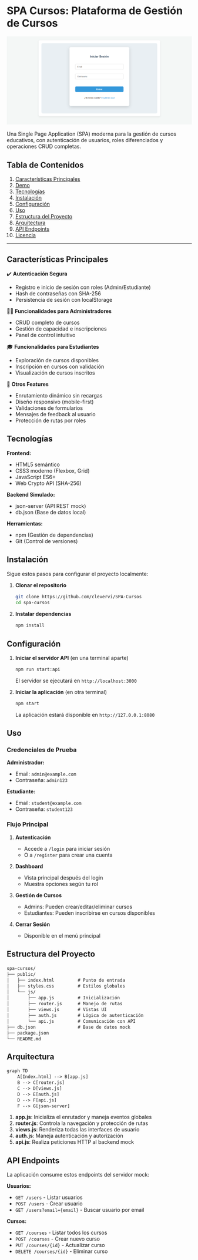 # SPA Cursos: Plataforma de Gestión de Cursos

![alt text](/assets/image.png)

Una Single Page Application (SPA) moderna para la gestión de cursos educativos, con autenticación de usuarios, roles diferenciados y operaciones CRUD completas.

## Tabla de Contenidos

1. [Características Principales](#características-principales)
2. [Demo](#demo)
3. [Tecnologías](#tecnologías)
4. [Instalación](#instalación)
5. [Configuración](#configuración)
6. [Uso](#uso)
7. [Estructura del Proyecto](#estructura-del-proyecto)
8. [Arquitectura](#arquitectura)
9. [API Endpoints](#api-endpoints)
10. [Licencia](#licencia)

---

## Características Principales

✔️ **Autenticación Segura**  
- Registro e inicio de sesión con roles (Admin/Estudiante)
- Hash de contraseñas con SHA-256
- Persistencia de sesión con localStorage

👨‍💻 **Funcionalidades para Administradores**  
- CRUD completo de cursos
- Gestión de capacidad e inscripciones
- Panel de control intuitivo

🎓 **Funcionalidades para Estudiantes**  
- Exploración de cursos disponibles
- Inscripción en cursos con validación
- Visualización de cursos inscritos

🚀 **Otros Features**  
- Enrutamiento dinámico sin recargas
- Diseño responsivo (mobile-first)
- Validaciones de formularios
- Mensajes de feedback al usuario
- Protección de rutas por roles

## Tecnologías

**Frontend:**
- HTML5 semántico
- CSS3 moderno (Flexbox, Grid)
- JavaScript ES6+
- Web Crypto API (SHA-256)

**Backend Simulado:**
- json-server (API REST mock)
- db.json (Base de datos local)

**Herramientas:**
- npm (Gestión de dependencias)
- Git (Control de versiones)

## Instalación

Sigue estos pasos para configurar el proyecto localmente:

1. **Clonar el repositorio**
   ```bash
   git clone https://github.com/clevervi/SPA-Cursos
   cd spa-cursos
   ```

2. **Instalar dependencias**
   ```bash
   npm install
   ```

## Configuración

1. **Iniciar el servidor API** (en una terminal aparte)
   ```bash
   npm run start:api
   ```
   El servidor se ejecutará en `http://localhost:3000`

2. **Iniciar la aplicación** (en otra terminal)
   ```bash
   npm start
   ```
   La aplicación estará disponible en `http://127.0.0.1:8080`

## Uso

### Credenciales de Prueba

**Administrador:**
- Email: `admin@example.com`
- Contraseña: `admin123`

**Estudiante:**
- Email: `student@example.com`
- Contraseña: `student123`

### Flujo Principal

1. **Autenticación**
   - Accede a `/login` para iniciar sesión
   - O a `/register` para crear una cuenta

2. **Dashboard**
   - Vista principal después del login
   - Muestra opciones según tu rol

3. **Gestión de Cursos**
   - Admins: Pueden crear/editar/eliminar cursos
   - Estudiantes: Pueden inscribirse en cursos disponibles

4. **Cerrar Sesión**
   - Disponible en el menú principal

## Estructura del Proyecto

```
spa-cursos/
├── public/
│   ├── index.html         # Punto de entrada
│   ├── styles.css         # Estilos globales
│   └── js/
│       ├── app.js         # Inicialización
│       ├── router.js      # Manejo de rutas
│       ├── views.js       # Vistas UI
│       ├── auth.js        # Lógica de autenticación
│       └── api.js         # Comunicación con API
├── db.json                # Base de datos mock
├── package.json
└── README.md
```

## Arquitectura

```mermaid
graph TD
    A[Index.html] --> B[app.js]
    B --> C[router.js]
    C --> D[views.js]
    D --> E[auth.js]
    D --> F[api.js]
    F --> G[json-server]
```

1. **app.js**: Inicializa el enrutador y maneja eventos globales
2. **router.js**: Controla la navegación y protección de rutas
3. **views.js**: Renderiza todas las interfaces de usuario
4. **auth.js**: Maneja autenticación y autorización
5. **api.js**: Realiza peticiones HTTP al backend mock

## API Endpoints

La aplicación consume estos endpoints del servidor mock:

**Usuarios:**
- `GET /users` - Listar usuarios
- `POST /users` - Crear usuario
- `GET /users?email={email}` - Buscar usuario por email

**Cursos:**
- `GET /courses` - Listar todos los cursos
- `POST /courses` - Crear nuevo curso
- `PUT /courses/{id}` - Actualizar curso
- `DELETE /courses/{id}` - Eliminar curso
